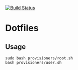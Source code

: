 [![Build Status](https://travis-ci.org/blp1526/dotfiles.svg?branch=master)](https://travis-ci.org/blp1526/dotfiles)

# Dotfiles

## Usage

```
sudo bash provisioners/root.sh
bash provisioners/user.sh
```
